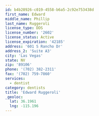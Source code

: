 ```yaml
---
id: b4b28926-c019-4558-b6a5-2c92e753438d
first_name: Edward
middle_name: Phillip
last_name: Ruggeroli
license_type: DDS
license_number: '2602'
license_status: Active
license_expiration: '42185'
address: '601 S Rancho Dr'
address_2: 'Suite A3'
city: 'Las Vegas'
state: NV
zip: '89106'
phone: '(702) 382-2311'
fax: '(702) 759-7860'
services:
  - dentist
category: dentists
title: 'Edward Ruggeroli'
_geoloc:
  lat: 36.1961
  lng: -115.196
---
```

